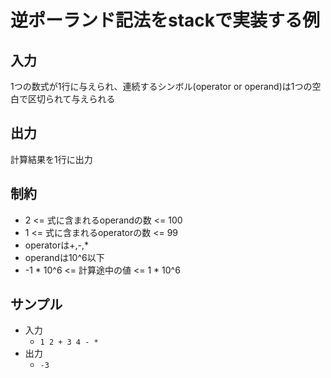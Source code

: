 # 逆ポーランド記法をstackで実装する例

## 入力
1つの数式が1行に与えられ、連続するシンボル(operator or operand)は1つの空白で区切られて与えられる

## 出力
計算結果を1行に出力

## 制約
- 2 <= 式に含まれるoperandの数 <= 100
- 1 <= 式に含まれるoperatorの数 <= 99
- operatorは+,-,*
- operandは10^6以下
- -1 * 10^6 <= 計算途中の値 <= 1 * 10^6

## サンプル
- 入力
  - `1 2 + 3 4 - *`
- 出力
  - `-3`